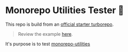 # Monorepo Utilities Tester 🧱

This repo is build from an [official starter turborepo](https://turborepo.org/docs).

> Review the example [here](https://github.com/vercel/turborepo/tree/main/examples/with-pnpm).

It's purpose is to test [monorepo-utilities](https://github.com/monorepo-utilities/monorepo-utilities)
